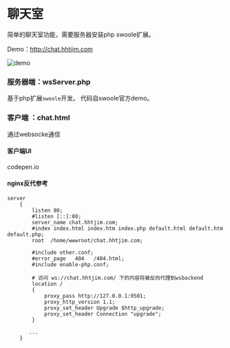 # 聊天室
简单的聊天室功能，需要服务器安装php swoole扩展。

Demo：http://chat.hhtjim.com

![demo](http://wx2.sinaimg.cn/large/6026770dgy1fcouju4rjpj20ag0flwfk.jpg)


### 服务器端：wsServer.php
基于php扩展`swoole`开发。
代码自swoole官方demo。


### 客户端 ：chat.html  
通过websocke通信

#### 客户端UI  
codepen.io


#### nginx反代参考  
```
server
    {
        listen 80;
        #listen [::]:80;
        server_name chat.hhtjim.com;
        #index index.html index.htm index.php default.html default.htm default.php;
        root  /home/wwwroot/chat.hhtjim.com;

        #include other.conf;
        #error_page   404   /404.html;
        #include enable-php.conf;

        # 访问 ws://chat.hhtjim.com/ 下的内容将被反向代理到wsbackend
        location /
        {
            proxy_pass http://127.0.0.1:9501;
            proxy_http_version 1.1;
            proxy_set_header Upgrade $http_upgrade;
            proxy_set_header Connection "upgrade";
        }

       ...
    }
```
